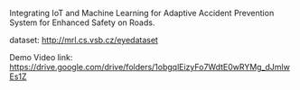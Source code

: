Integrating IoT and Machine Learning for Adaptive Accident Prevention System for Enhanced Safety on Roads.

dataset: http://mrl.cs.vsb.cz/eyedataset

Demo Video link: https://drive.google.com/drive/folders/1obgqlEizyFo7WdtE0wRYMg_dJmlwEs1Z
